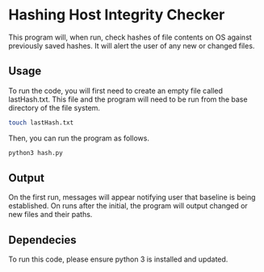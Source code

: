 # Hashing Host Integrity Checker

This program will, when run, check hashes of file contents on OS against previously saved hashes. It will alert the user of any new or changed files.

## Usage

To run the code, you will first need to create an empty file called lastHash.txt. This file and the program will need to be run from the base directory of the file system. 

```bash
touch lastHash.txt
```
Then, you can run the program as follows.

```bash
python3 hash.py
```

## Output

On the first run, messages will appear notifying user that baseline is being established. 
On runs after the initial, the program will output changed or new files and their paths. 

## Dependecies 

To run this code, please ensure python 3 is installed and updated. 
